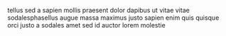 tellus sed a sapien mollis praesent dolor dapibus ut vitae vitae
sodalesphasellus augue massa maximus justo sapien enim quis quisque orci justo
a sodales amet sed id auctor lorem molestie